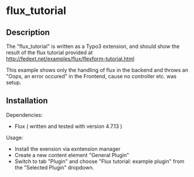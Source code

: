 flux_tutorial
=============

Description
-------------
The "flux_tutorial" is written as a Typo3 extension,
and should show the result of the flux tutorial provided at http://fedext.net/examples/flux/flexform-tutorial.html

This example shows only the handling of flux in the backend and throws an "Oops, an error occured" in the Frontend, cause no controller etc. was setup.

Installation
-------------
Dependencies:
* Flux ( written and tested with version 4.7.13 )

Usage:
* Install the exension via exntension manager
* Create a new content element "General Plugin"
* Switch to tab "Plugin" and choose "Flux tutorial: example plugin" from the "Selected Plugin" dropdown.
